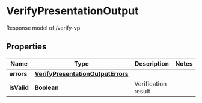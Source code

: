 # VerifyPresentationOutput

Response model of /verify-vp

## Properties

| Name        | Type                                                                    | Description         | Notes |
| ----------- | ----------------------------------------------------------------------- | ------------------- | ----- |
| **errors**  | [**VerifyPresentationOutputErrors**](VerifyPresentationOutputErrors.md) |                     |       |
| **isValid** | **Boolean**                                                             | Verification result |       |
